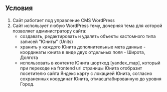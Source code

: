 ## Условия

1. Сайт работает под управление CMS WordPress 
2. Сайт использует любую WordPress тему, дочерняя тема для которой позволяет администратору сайта:
    * создавать, редактировать и удалять объекты кастомного типа записей "Юниты" (Units)
    * хранить у каждого Юнита дополнительные мета данные - координаты юнита в виде двух отдельных поля - Широта, Долгота
    * использовать в контенте Юнита шорткод [yandex_map], который при переходе на frontend url страницы Юнита отобразит посетителю сайта Яндекс карту с локацией Юнита, согласно сохраненных координат Юнита, отмасштабированную до уровня Город.
